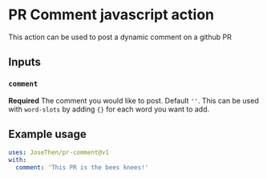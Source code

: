# PR Comment javascript action

This action can be used to post a dynamic comment on a github PR

## Inputs

### `comment`

**Required** The comment you would like to post. Default `''`. This can be used
with `word-slots` by adding `{}` for each word you want to add.

## Example usage

```yaml
uses: JoseThen/pr-comment@v1
with:
  comment: 'This PR is the bees knees!'
```
